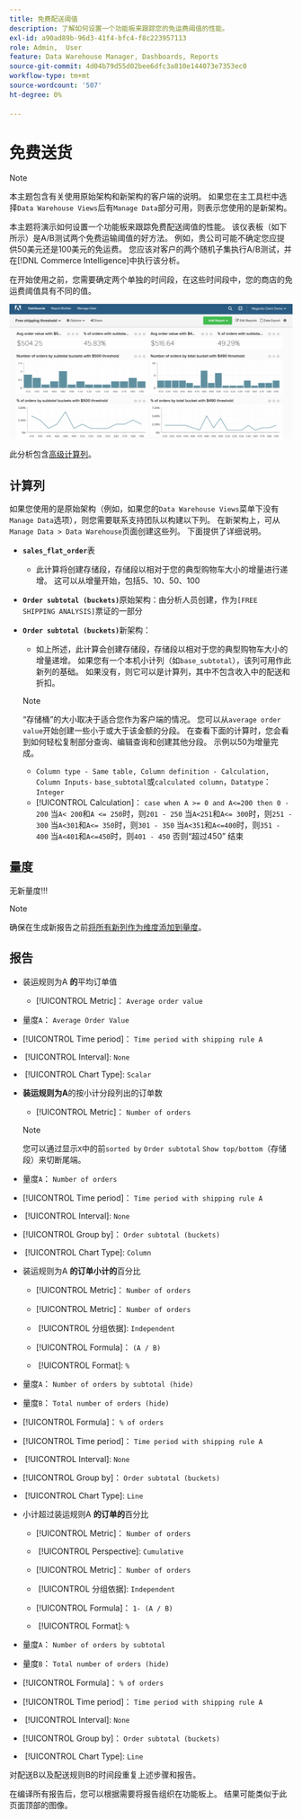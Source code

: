```yaml
---
title: 免费配送阈值
description: 了解如何设置一个功能板来跟踪您的免运费阈值的性能。
exl-id: a90ad89b-96d3-41f4-bfc4-f8c223957113
role: Admin,  User
feature: Data Warehouse Manager, Dashboards, Reports
source-git-commit: 4d04b79d55d02bee6dfc3a810e144073e7353ec0
workflow-type: tm+mt
source-wordcount: '507'
ht-degree: 0%

---
```


# 免费送货

>[!NOTE]
>
>本主题包含有关使用原始架构和新架构的客户端的说明。 如果您在主工具栏中选择`Data Warehouse Views`后有`Manage Data`部分可用，则表示您使用的是新架构。

本主题将演示如何设置一个功能板来跟踪免费配送阈值的性能。 该仪表板（如下所示）是A/B测试两个免费运输阈值的好方法。 例如，贵公司可能不确定您应提供50美元还是100美元的免运费。 您应该对客户的两个随机子集执行A/B测试，并在[!DNL Commerce Intelligence]中执行该分析。

在开始使用之前，您需要确定两个单独的时间段，在这些时间段中，您的商店的免运费阈值具有不同的值。

![显示免运费阈值分析和订单值分布的图表](../../assets/free_shipping_threshold.png)

此分析包含[高级计算列](../data-warehouse-mgr/adv-calc-columns.md)。

## 计算列

如果您使用的是原始架构（例如，如果您的`Data Warehouse Views`菜单下没有`Manage Data`选项），则您需要联系支持团队以构建以下列。 在新架构上，可从`Manage Data > Data Warehouse`页面创建这些列。 下面提供了详细说明。

* **`sales_flat_order`**&#x200B;表
   * 此计算将创建存储段，存储段以相对于您的典型购物车大小的增量进行递增。 这可以从增量开始，包括5、10、50、100

* **`Order subtotal (buckets)`**&#x200B;原始架构：由分析人员创建，作为`[FREE SHIPPING ANALYSIS]`票证的一部分
* **`Order subtotal (buckets)`**&#x200B;新架构：
   * 如上所述，此计算会创建存储段，存储段以相对于您的典型购物车大小的增量递增。 如果您有一个本机小计列（如`base_subtotal`），该列可用作此新列的基础。 如果没有，则它可以是计算列，其中不包含收入中的配送和折扣。

  >[!NOTE]
  >
  >“存储桶”的大小取决于适合您作为客户端的情况。 您可以从`average order value`开始创建一些小于或大于该金额的分段。 在查看下面的计算时，您会看到如何轻松复制部分查询、编辑查询和创建其他分段。 示例以50为增量完成。

   * `Column type - Same table, Column definition - Calculation, Column Inputs-` `base_subtotal`或`calculated column`，`Datatype`： `Integer`
   * [!UICONTROL Calculation]： `case when A >= 0 and A<=200 then 0 - 200`
当`A< 200`和`A <= 250`时，则`201 - 250`
当`A<251`和`A<= 300`时，则`251 - 300`
当`A<301`和`A<= 350`时，则`301 - 350`
当`A<351`和`A<=400`时，则`351 - 400`
当`A<401`和`A<=450`时，则`401 - 450`
否则“超过450”
结束


## 量度

无新量度!!!

>[!NOTE]
>
>确保在生成新报告之前[将所有新列作为维度添加到量度](../data-warehouse-mgr/manage-data-dimensions-metrics.md)。

## 报告

* 装运规则为A **的**&#x200B;平均订单值
   * [!UICONTROL Metric]： `Average order value`

* 量度`A`： `Average Order Value`
* [!UICONTROL Time period]： `Time period with shipping rule A`
* &#x200B;
  [!UICONTROL Interval]: `None`
* &#x200B;
  [!UICONTROL Chart Type]: `Scalar`

* **装运规则为A**&#x200B;的按小计分段列出的订单数
   * [!UICONTROL Metric]： `Number of orders`

  >[!NOTE]
  >
  >您可以通过显示`X`中的前`sorted by` `Order subtotal` `Show top/bottom`（存储段）来切断尾端。

* 量度`A`： `Number of orders`
* [!UICONTROL Time period]： `Time period with shipping rule A`
* &#x200B;
  [!UICONTROL Interval]: `None`
* [!UICONTROL Group by]： `Order subtotal (buckets)`
* &#x200B;
  [!UICONTROL Chart Type]: `Column`

* 装运规则为A **的订单小计的**&#x200B;百分比
   * [!UICONTROL Metric]： `Number of orders`

   * [!UICONTROL Metric]： `Number of orders`
   * &#x200B;
     [!UICONTROL 分组依据]: `Independent`
   * [!UICONTROL Formula]： `(A / B)`
   * &#x200B;
     [!UICONTROL Format]: `%`

* 量度`A`： `Number of orders by subtotal (hide)`
* 量度`B`： `Total number of orders (hide)`
* [!UICONTROL Formula]： `% of orders`
* [!UICONTROL Time period]： `Time period with shipping rule A`
* &#x200B;
  [!UICONTROL Interval]: `None`
* [!UICONTROL Group by]： `Order subtotal (buckets)`
* &#x200B;
  [!UICONTROL Chart Type]: `Line`

* 小计超过装运规则A **的订单的**&#x200B;百分比
   * [!UICONTROL Metric]： `Number of orders`
   * &#x200B;
     [!UICONTROL Perspective]: `Cumulative`

   * [!UICONTROL Metric]： `Number of orders`
   * &#x200B;
     [!UICONTROL 分组依据]: `Independent`

   * [!UICONTROL Formula]： `1- (A / B)`
   * &#x200B;
     [!UICONTROL Format]: `%`

* 量度`A`： `Number of orders by subtotal`
* 量度`B`： `Total number of orders (hide)`
* [!UICONTROL Formula]： `% of orders`
* [!UICONTROL Time period]： `Time period with shipping rule A`
* &#x200B;
  [!UICONTROL Interval]: `None`
* [!UICONTROL Group by]： `Order subtotal (buckets)`
* &#x200B;
  [!UICONTROL Chart Type]: `Line`


对配送B以及配送规则B的时间段重复上述步骤和报告。

在编译所有报告后，您可以根据需要将报告组织在功能板上。 结果可能类似于此页面顶部的图像。
